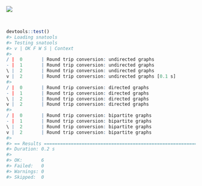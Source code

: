
<!-- README.Rmd generates README.md. -->
<!-- # snatools <img src="man/figures/logo.png" align="right" height="243px" width="211px" /> -->
[![](https://img.shields.io/badge/devel%20version-0.1.1-green.svg)](https://github.com/knapply/snatools)

<br>

``` r
devtools::test()
#> Loading snatools
#> Testing snatools
#> v | OK F W S | Context
#> 
/ |  0       | Round trip conversion: undirected graphs
- |  1       | Round trip conversion: undirected graphs
\ |  2       | Round trip conversion: undirected graphs
v |  2       | Round trip conversion: undirected graphs [0.1 s]
#> 
/ |  0       | Round trip conversion: directed graphs
- |  1       | Round trip conversion: directed graphs
\ |  2       | Round trip conversion: directed graphs
v |  2       | Round trip conversion: directed graphs
#> 
/ |  0       | Round trip conversion: bipartite graphs
- |  1       | Round trip conversion: bipartite graphs
\ |  2       | Round trip conversion: bipartite graphs
v |  2       | Round trip conversion: bipartite graphs
#> 
#> == Results =====================================================================
#> Duration: 0.2 s
#> 
#> OK:       6
#> Failed:   0
#> Warnings: 0
#> Skipped:  0
```
